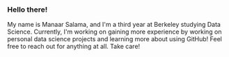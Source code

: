 ### Hello there!

My name is Manaar Salama, and I'm a third year at Berkeley studying Data Science. Currently,
I'm working on gaining more experience by working on personal data science projects and
learning more about using GitHub! Feel free to reach out for anything at all. Take care!